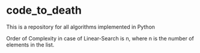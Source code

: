 # code_to_death
This is a repository for all algorithms implemented in Python

Order of Complexity in case of Linear-Search is n, where n is the number of elements in the list.
